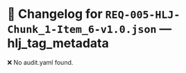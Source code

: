 # 📝 Changelog for `REQ-005-HLJ-Chunk_1-Item_6-v1.0.json` — **hlj_tag_metadata**

❌ No audit.yaml found.
